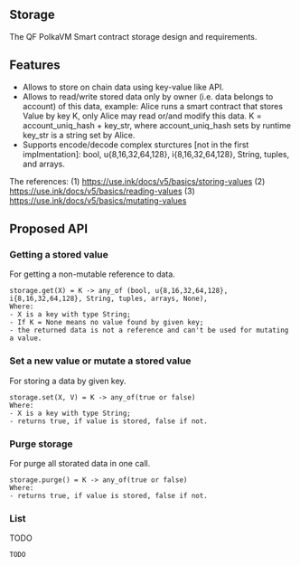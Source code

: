 ## Storage

The QF PolkaVM Smart contract storage design and requirements.

## Features

- Allows to store on chain data using key-value like API.
- Allows to read/write stored data only by owner (i.e. data belongs to account) of this data, example: Alice runs a smart contract that stores Value by key K, only Alice may read or/and modify this data.
K = account_uniq_hash + key_str, where account_uniq_hash sets by runtime key_str is a string set by Alice.
- Supports encode/decode complex sturctures [not in the first implmentation]: bool, u{8,16,32,64,128}, i{8,16,32,64,128}, String, tuples, and arrays.

The references:
(1) https://use.ink/docs/v5/basics/storing-values
(2) https://use.ink/docs/v5/basics/reading-values
(3) https://use.ink/docs/v5/basics/mutating-values

## Proposed API

### Getting a stored value

For getting a non-mutable reference to data.
```
storage.get(X) = K -> any_of (bool, u{8,16,32,64,128}, i{8,16,32,64,128}, String, tuples, arrays, None),
Where:
- X is a key with type String;
- If K = None means no value found by given key;
- the returned data is not a reference and can't be used for mutating a value.
```

### Set a new value or mutate a stored value

For storing a data by given key.
```
storage.set(X, V) = K -> any_of(true or false)
Where:
- X is a key with type String;
- returns true, if value is stored, false if not.
```

### Purge storage

For purge all storated data in one call.
```
storage.purge() = K -> any_of(true or false)
Where:
- returns true, if value is stored, false if not.
```

### List
TODO
```
TODO
```

